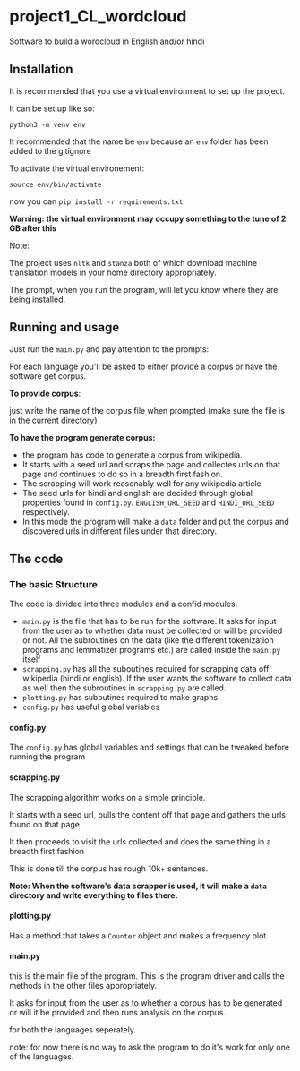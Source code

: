 # project1_CL_wordcloud
Software to build a wordcloud in English and/or hindi 



## Installation

It is recommended that you use a virtual environment to set up the project.

It can be set up  like so:

`python3 -m venv env`

It recommended that the name be `env` because an `env` folder has been added to the gitignore

To activate the virtual environement:

`source env/bin/activate`

now you can `pip install -r requirements.txt`

__Warning: the virtual environment may occupy something to the tune of 2 GB after this__

Note:

The project uses `nltk` and `stanza` both of which download machine translation models in your home directory appropriately. 

The prompt, when you run the program, will let you know where they are being installed.



## Running and usage

Just run the `main.py` and pay attention to the prompts:

For each language you'll be asked to either provide a corpus or have the software get corpus.

__To provide corpus__:

just write the name of the corpus file when prompted (make sure the file is in the current directory)

__To have the program generate corpus:__

- the program has code to generate a corpus from wikipedia.
- It starts with a seed url and scraps the page and collectes urls on that page and continues to do so in a breadth first fashion.
- The scrapping will work reasonably well for any wikipedia article
- The seed urls for hindi and english are decided through global properties found in `config.py`. `ENGLISH_URL_SEED` and `HINDI_URL_SEED` respectively.
- In this mode the program will make a `data` folder and put the corpus and discovered urls in different files under that directory.







## The code

### The basic Structure

The code is divided into three modules and a confid modules:

- `main.py` is the file that has to be run for the software. It asks for input from the user as to whether data must be collected or will be provided or not. All the subroutines on the data (like the different tokenization programs and lemmatizer programs etc.) are called inside the `main.py` itself
- `scrapping.py` has all the suboutines required for scrapping data off wikipedia (hindi or english). If the user wants the software to collect data as well then the subroutines in `scrapping.py` are called.
- `plotting.py` has suboutines required to make graphs 
- `config.py` has useful global variables



#### config.py

The `config.py` has global variables and settings that can be tweaked before running the program

#### scrapping.py

The scrapping algorithm works on a simple principle. 

It starts with a seed url, pulls the content off that page and gathers the urls found on that page.

It then proceeds to visit the urls collected and does the same thing in a breadth first fashion

This is done till the corpus has rough 10k+ sentences.



__Note: When the software's data scrapper is used, it will make a `data` directory and write everything to files there.__



#### plotting.py

Has a method that takes a `Counter` object and makes a frequency plot



#### main.py

this is the main file of the program. This is the program driver and calls the methods in the other files appropriately. 

It asks for input from the user as to whether a corpus has to be generated or will it be provided and then runs analysis on the corpus. 

for both the languages seperately. 

note: for now there is no way to ask the program to do it's work for only one of the languages.



